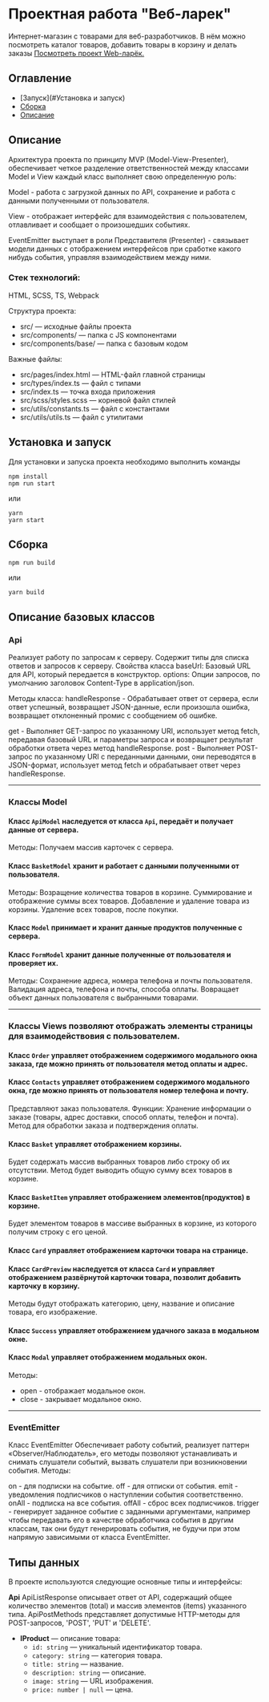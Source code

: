 # Проектная работа "Веб-ларек"
Интернет-магазин с товарами для веб-разработчиков. В нём можно посмотреть каталог товаров, добавить товары в корзину и делать заказы
[Посмотреть проект Web-ларёк.]()
## Оглавление
- [Запуск](#Установка и запуск)
- [Сборка](#сборка)
- [Описание](#описание)

## Описание 
Архитектура проекта по принципу MVP (Model-View-Presenter), обеспечивает четкое разделение ответственностей между классами Model и View каждый класс выполняет свою определенную роль:

Model - работа с загрузкой данных по API, сохранение и работа с данными полученными от пользователя.

View - отображает интерфейс для взаимодействия с пользователем, отлавливает и сообщает о произошедших событиях.

EventEmitter выступает в роли Представителя (Presenter) - связывает модели данных с отображением интерфейсов при сработке какого нибудь события, управляя взаимодействием между ними.
### Стек технологий:
HTML, SCSS, TS, Webpack

Структура проекта:
- src/ — исходные файлы проекта
- src/components/ — папка с JS компонентами
- src/components/base/ — папка с базовым кодом

Важные файлы:
- src/pages/index.html — HTML-файл главной страницы
- src/types/index.ts — файл с типами
- src/index.ts — точка входа приложения
- src/scss/styles.scss — корневой файл стилей
- src/utils/constants.ts — файл с константами
- src/utils/utils.ts — файл с утилитами

## Установка и запуск
Для установки и запуска проекта необходимо выполнить команды

```
npm install
npm run start
```

или

```
yarn
yarn start
```
## Сборка

```
npm run build
```

или

```
yarn build
```
## Описание базовых классов
### Api
Реализует работу по запросам к серверу.
Содержит типы для списка ответов и запросов к серверу.
Свойства класса
baseUrl: Базовый URL для API, который передается в конструктор.
options: Опции запросов, по умолчанию заголовок Content-Type в application/json.

Методы класса:
handleResponse - Обрабатывает ответ от сервера, если ответ успешный, возвращает JSON-данные, если произошла ошибка, возвращает отклоненный промис с сообщением об ошибке.

get - Выполняет GET-запрос по указанному URI, использует метод fetch, передавая базовый URL и параметры запроса и возвращает результат обработки ответа через метод handleResponse.
post - Выполняет POST-запрос по указанному URI с переданными данными, они переводятся в JSON-формат, использует метод fetch и обрабатывает ответ через handleResponse.

----------------------------------------------------------------------------------
### Классы Model
#### Класс `ApiModel` наследуется от класса `Api`, передаёт и получает данные от сервера.
Методы:
Получаем массив карточек с сервера.

#### Класс `BasketModel` хранит и работает с данными полученными от пользователя.
Методы:
Возращение количества товаров в корзине.
Суммирование и отображение суммы всех товаров.
Добавление и удаление товара из корзины.
Удаление всех товаров, после покупки.

#### Класс `Model` принимает и хранит данные продуктов полученные с сервера.

#### Класс `FormModel` хранит данные полученные от пользователя и проверяет их.
Методы:
Сохранение адреса, номера телефона и почты пользователя.
Валидация адреса, телефона и почты, способа оплаты.
Вовращает объект данных пользователя с выбранными товарами.

------------------------------------------------------------------------------------
### Классы Views позволяют отображать элементы страницы для взаимодействовия с пользователем.
#### Класс `Order` управляет отображением содержимого модального окна заказа, где можно принять от пользователя метод оплаты и адрес.
#### Класс `Contacts` управляет отображением содержимого модального окна, где можно принять от пользователя номер телефона и почту.
Представляют заказ пользователя. Функции:
Хранение информации о заказе (товары, адрес доставки, способ оплаты, телефон и почта).
Метод для обработки заказа и подтверждения оплаты.

#### Класс `Basket` управляет отображением корзины.
Будет содержать массив выбранных товаров либо строку об их отсутствии.
Метод будет выводить общую сумму всех товаров в корзине.
#### Класс `BasketItem` управляет отображением элементов(продуктов) в корзине.
Будет элементом товаров в массиве выбранных в корзине, из которого получим строку с его ценой. 

#### Класс `Card` управляет отображением карточки товара на странице.
#### Класс `CardPreview` наследуется от класса `Card` и управляет отображением развёрнутой карточки товара, позволит добавить карточку в корзину.
Методы будут отображать категорию, цену, название и описание товара, его изображение.

#### Класс `Success` управляет отображением удачного заказа в модальном окне.
#### Класс `Modal` управляет отображением модальных окон.
Методы:
- open - отображает модальное окон.
- close - закрывает модальное окно.

------------------------------------------------------------------------------------
### EventEmitter
Класс EventEmitter
Обеспечивает работу событий, реализует паттерн «Observer/Наблюдатель», его методы позволяют устанавливать и снимать слушатели событий, вызвать слушатели при возникновении события.
Методы:

on - для подписки на событие.
off - для отписки от события.
emit - уведомления подписчиков о наступлении события соответственно.
onAll - подписка на все события.
offAll - сброс всех подписчиков.
trigger - генерирует заданное событие с заданными аргументами, например чтобы передавать его в качестве обработчика события в другим классам, так они будут генерировать события, не будучи при этом напрямую зависимыми от класса EventEmitter.

## Типы данных
В проекте используются следующие основные типы и интерфейсы:

**Api**
ApiListResponse описывает ответ от API, содержащий общее количество элементов (total) и массив элементов (items) указанного типа.
ApiPostMethods представляет допустимые HTTP-методы для POST-запросов, 'POST', 'PUT' и 'DELETE'.
- **IProduct** — описание товара:
  - `id: string` — уникальный идентификатор товара.
  - `category: string` — категория товара.
  - `title: string` — название.
  - `description: string` — описание.
  - `image: string` — URL изображения.
  - `price: number | null` — цена.